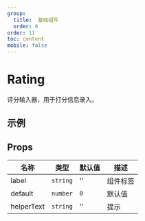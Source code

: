 ```yaml
---
group:
  title:  基础组件
  order: 0
order: 11
toc: content
mobile: false
---
```


# Rating

评分输入器，用于打分信息录入。

## 示例

<code src="./examples/Rating" compact background="#fff"></code>

## Props

| 名称       | 类型     | 默认值 | 描述     |
| ---------- | -------- | ------ | -------- |
| label      | `string` | ''     | 组件标签 |
| default    | `number` | `0`    | 默认值   |
| helperText | `string` | ''     | 提示     |

